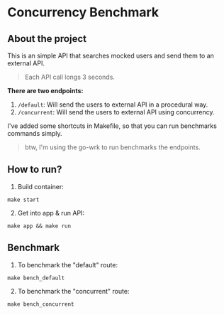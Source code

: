 # Concurrency Benchmark

## About the project

This is an simple API that searches mocked users and send them to an external API.<br>
> Each API call longs 3 seconds.

**There are two endpoints:**
1. `/default`: Will send the users to external API in a procedural way.
2. `/concurrent`: Will send the users to external API using concurrency.

I've added some shortcuts in Makefile, so that you can run benchmarks commands simply.
> btw, I'm using the go-wrk to run benchmarks the endpoints.

## How to run?

1. Build container:
```
make start
```

2. Get into app & run API:
```
make app && make run
```

## Benchmark

1. To benchmark the "default" route:
```
make bench_default
```

2. To benchmark the "concurrent" route:
```
make bench_concurrent
```
